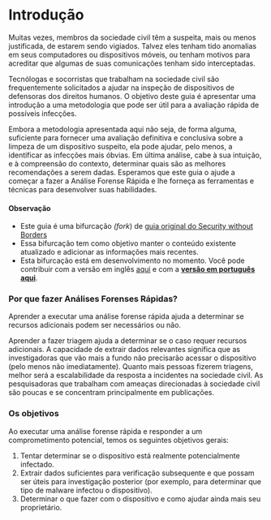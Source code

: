 # Introdução

Muitas vezes, membros da sociedade civil têm a suspeita, mais ou menos justificada, de estarem sendo vigiados. Talvez eles tenham tido anomalias em seus computadores ou dispositivos móveis, ou tenham motivos para acreditar que algumas de suas comunicações tenham sido interceptadas.

Tecnólogas e socorristas que trabalham na sociedade civil são frequentemente solicitados a ajudar na inspeção de dispositivos de defensoras dos direitos humanos. O objetivo deste guia é apresentar uma introdução a uma metodologia que pode ser útil para a avaliação rápida de possíveis infecções.

Embora a metodologia apresentada aqui não seja, de forma alguma, suficiente para fornecer uma avaliação definitiva e conclusiva sobre a limpeza de um dispositivo suspeito, ela pode ajudar, pelo menos, a identificar as infecções mais óbvias. Em última análise, cabe à sua intuição, e à compreensão do contexto, determinar quais são as melhores recomendações a serem dadas. Esperamos que este guia o ajude a começar a fazer a Análise Forense Rápida e lhe forneça as ferramentas e técnicas para desenvolver suas habilidades.

#### Observação

* Este guia é uma bifurcação _(fork_) de [guia original do Security without Borders](https://github.com/securitywithoutborders/guide-to-quick-forensics)
* Essa bifurcação tem como objetivo manter o conteúdo existente atualizado e adicionar as informações mais recentes.
* Esta bifurcação está em desenvolvimento no momento. Você pode contribuir com a versão em inglês  [aqui](https://github.com/pellaeon/guide-to-quick-forensics) e com a [**versão em português aqui**](https://github.com/celsobessa/guide-to-quick-forensics/tree/pt-br).

### Por que fazer Análises Forenses Rápidas?

Aprender a executar uma análise forense rápida ajuda a determinar se recursos adicionais podem ser necessários ou não.

Aprender a fazer triagem ajuda a determinar se o caso requer recursos adicionais. A capacidade de extrair dados relevantes significa que as investigadoras que vão mais a fundo não precisarão acessar o dispositivo (pelo menos não imediatamente). Quanto mais pessoas fizerem triagens, melhor será a escalabilidade da resposta a incidentes na sociedade civil. As pesquisadoras que trabalham com ameaças direcionadas à sociedade civil são poucas e se concentram principalmente em publicações.

### Os objetivos

Ao executar uma análise forense rápida e responder a um comprometimento potencial, temos os seguintes objetivos gerais:

1. Tentar determinar se o dispositivo está realmente potencialmente infectado.
2. Extrair dados suficientes para verificação subsequente e que possam ser úteis para investigação posterior (por exemplo, para determinar que tipo de malware infectou o dispositivo).
3. Determinar o que fazer com o dispositivo e como ajudar ainda mais seu proprietário.
